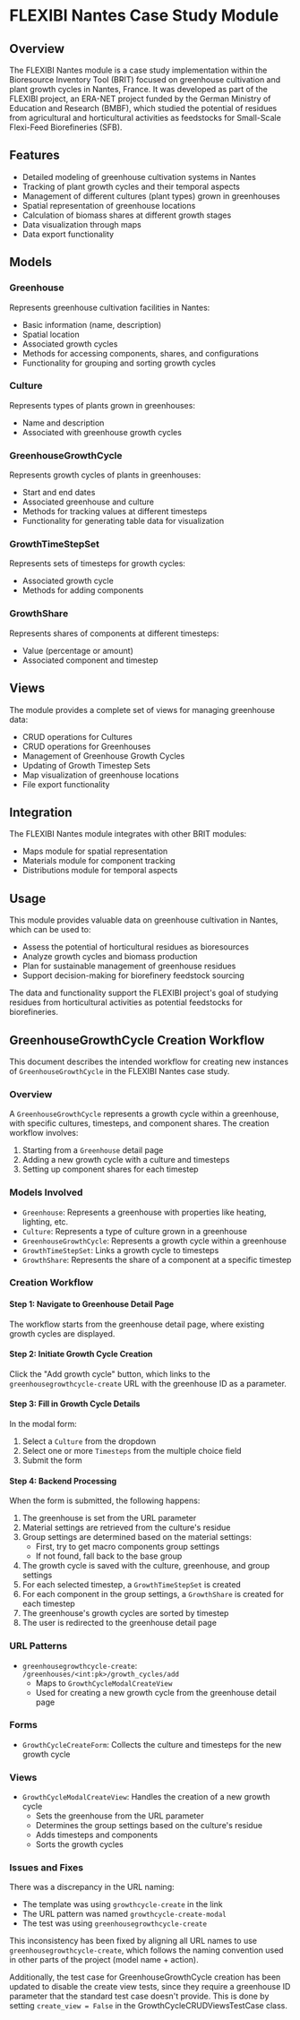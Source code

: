 # FLEXIBI Nantes Case Study Module

## Overview
The FLEXIBI Nantes module is a case study implementation within the Bioresource Inventory Tool (BRIT) focused on greenhouse cultivation and plant growth cycles in Nantes, France. It was developed as part of the FLEXIBI project, an ERA-NET project funded by the German Ministry of Education and Research (BMBF), which studied the potential of residues from agricultural and horticultural activities as feedstocks for Small-Scale Flexi-Feed Biorefineries (SFB).

## Features
- Detailed modeling of greenhouse cultivation systems in Nantes
- Tracking of plant growth cycles and their temporal aspects
- Management of different cultures (plant types) grown in greenhouses
- Spatial representation of greenhouse locations
- Calculation of biomass shares at different growth stages
- Data visualization through maps
- Data export functionality

## Models

### Greenhouse
Represents greenhouse cultivation facilities in Nantes:
- Basic information (name, description)
- Spatial location
- Associated growth cycles
- Methods for accessing components, shares, and configurations
- Functionality for grouping and sorting growth cycles

### Culture
Represents types of plants grown in greenhouses:
- Name and description
- Associated with greenhouse growth cycles

### GreenhouseGrowthCycle
Represents growth cycles of plants in greenhouses:
- Start and end dates
- Associated greenhouse and culture
- Methods for tracking values at different timesteps
- Functionality for generating table data for visualization

### GrowthTimeStepSet
Represents sets of timesteps for growth cycles:
- Associated growth cycle
- Methods for adding components

### GrowthShare
Represents shares of components at different timesteps:
- Value (percentage or amount)
- Associated component and timestep

## Views
The module provides a complete set of views for managing greenhouse data:
- CRUD operations for Cultures
- CRUD operations for Greenhouses
- Management of Greenhouse Growth Cycles
- Updating of Growth Timestep Sets
- Map visualization of greenhouse locations
- File export functionality

## Integration
The FLEXIBI Nantes module integrates with other BRIT modules:
- Maps module for spatial representation
- Materials module for component tracking
- Distributions module for temporal aspects

## Usage
This module provides valuable data on greenhouse cultivation in Nantes, which can be used to:
- Assess the potential of horticultural residues as bioresources
- Analyze growth cycles and biomass production
- Plan for sustainable management of greenhouse residues
- Support decision-making for biorefinery feedstock sourcing

The data and functionality support the FLEXIBI project's goal of studying residues from horticultural activities as potential feedstocks for biorefineries.

## GreenhouseGrowthCycle Creation Workflow

This document describes the intended workflow for creating new instances of `GreenhouseGrowthCycle` in the FLEXIBI Nantes case study.

### Overview

A `GreenhouseGrowthCycle` represents a growth cycle within a greenhouse, with specific cultures, timesteps, and component shares. The creation workflow involves:

1. Starting from a `Greenhouse` detail page
2. Adding a new growth cycle with a culture and timesteps
3. Setting up component shares for each timestep

### Models Involved

- `Greenhouse`: Represents a greenhouse with properties like heating, lighting, etc.
- `Culture`: Represents a type of culture grown in a greenhouse
- `GreenhouseGrowthCycle`: Represents a growth cycle within a greenhouse
- `GrowthTimeStepSet`: Links a growth cycle to timesteps
- `GrowthShare`: Represents the share of a component at a specific timestep

### Creation Workflow

#### Step 1: Navigate to Greenhouse Detail Page

The workflow starts from the greenhouse detail page, where existing growth cycles are displayed.

#### Step 2: Initiate Growth Cycle Creation

Click the "Add growth cycle" button, which links to the `greenhousegrowthcycle-create` URL with the greenhouse ID as a parameter.

#### Step 3: Fill in Growth Cycle Details

In the modal form:
1. Select a `Culture` from the dropdown
2. Select one or more `Timesteps` from the multiple choice field
3. Submit the form

#### Step 4: Backend Processing

When the form is submitted, the following happens:
1. The greenhouse is set from the URL parameter
2. Material settings are retrieved from the culture's residue
3. Group settings are determined based on the material settings:
   - First, try to get macro components group settings
   - If not found, fall back to the base group
4. The growth cycle is saved with the culture, greenhouse, and group settings
5. For each selected timestep, a `GrowthTimeStepSet` is created
6. For each component in the group settings, a `GrowthShare` is created for each timestep
7. The greenhouse's growth cycles are sorted by timestep
8. The user is redirected to the greenhouse detail page

### URL Patterns

- `greenhousegrowthcycle-create`: `/greenhouses/<int:pk>/growth_cycles/add`
  - Maps to `GrowthCycleModalCreateView`
  - Used for creating a new growth cycle from the greenhouse detail page

### Forms

- `GrowthCycleCreateForm`: Collects the culture and timesteps for the new growth cycle

### Views

- `GrowthCycleModalCreateView`: Handles the creation of a new growth cycle
  - Sets the greenhouse from the URL parameter
  - Determines the group settings based on the culture's residue
  - Adds timesteps and components
  - Sorts the growth cycles

### Issues and Fixes

There was a discrepancy in the URL naming:
- The template was using `growthcycle-create` in the link
- The URL pattern was named `growthcycle-create-modal`
- The test was using `greenhousegrowthcycle-create`

This inconsistency has been fixed by aligning all URL names to use `greenhousegrowthcycle-create`, which follows the naming convention used in other parts of the project (model name + action).

Additionally, the test case for GreenhouseGrowthCycle creation has been updated to disable the create view tests, since they require a greenhouse ID parameter that the standard test case doesn't provide. This is done by setting `create_view = False` in the GrowthCycleCRUDViewsTestCase class.
